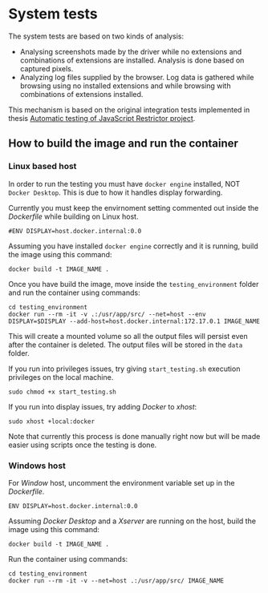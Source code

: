 # System tests
The system tests are based on two kinds of analysis:
- Analysing screenshots made by the driver while no extensions and combinations of extensions are installed. Analysis is done based on captured pixels.
- Analyzing log files supplied by the browser. Log data is gathered while browsing using no installed extensions and while browsing with combinations of extensions installed.

This mechanism is based on the original integration tests implemented in thesis [Automatic testing of JavaScript Restrictor project](https://www.vut.cz/studenti/zav-prace/detail/129897). 

## How to build the image and run the container
### Linux based host
In order to run the testing you must have `docker engine` installed, NOT `Docker Desktop`. This is due to how it handles display forwarding.

Currently you must keep the envirnoment setting commented out inside the *Dockerfile* while building on Linux host.
```
#ENV DISPLAY=host.docker.internal:0.0
```

Assuming you have installed `docker engine` correctly and it is running, build the image using this command:
```
docker build -t IMAGE_NAME .
```
Once you have build the image, move inside the `testing_environment` folder and run the container using commands:
```
cd testing_environment
docker run --rm -it -v .:/usr/app/src/ --net=host --env DISPLAY=$DISPLAY --add-host=host.docker.internal:172.17.0.1 IMAGE_NAME
```
This will create a mounted volume so all the output files will persist even after the container is deleted. The output files will be stored in the `data` folder.

If you run into privileges issues, try giving `start_testing.sh` execution privileges on the local machine.

```
sudo chmod +x start_testing.sh
```
If you run into display issues, try adding *Docker* to *xhost*:
```
sudo xhost +local:docker
```

Note that currently this process is done manually right now but will be made easier using scripts once the testing is done.

### Windows host
For *Window* host, uncomment the environment variable set up in the *Dockerfile*.

```
ENV DISPLAY=host.docker.internal:0.0
```

Assuming *Docker Desktop* and a *Xserver* are running on the host, build the image using this command:
```
docker build -t IMAGE_NAME .
```
Run the container using commands:
```
cd testing_environment
docker run --rm -it -v --net=host .:/usr/app/src/ IMAGE_NAME